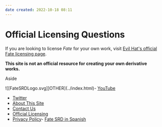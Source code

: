 ```yaml
---
date created: 2022-10-18 08:11
---
```


# Official Licensing Questions

If you are looking to license _Fate_ for your own work, visit [Evil Hat's official Fate licensing page](https://www.faterpg.com/licensing/index9d84.html?from=fate-srd).

**This site is not an official resource for creating your own derivative works.**

Aside

![[FateSRDLogo.svg]]OTHER](../index.html)- [YouTube](https://www.youtube.com/FateSRD.html)

- [Twitter](https://twitter.com/Fate_SRD.html)
- [About This Site](../about-site/index.html)
- [Contact Us](../contact-us/index.html)
- [Official Licensing](index.html)
- [Privacy Policy](../privacy-policy/index.html)- [Fate SRD in
  Spanish](https://fate.1d12monos.com/index.html)
